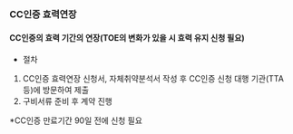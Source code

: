 ### CC인증 효력연장
#### CC인증의 효력 기간의 연장(TOE의 변화가 있을 시 효력 유지 신청 필요)
- 절차 
1. CC인증 효력연장 신청서, 자체취약분석서 작성 후 CC인증 신청 대행 기관(TTA 등)에 방문하여 제출  
2. 구비서류 준비 후 계약 진행

*CC인증 만료기간 90일 전에 신청 필요
